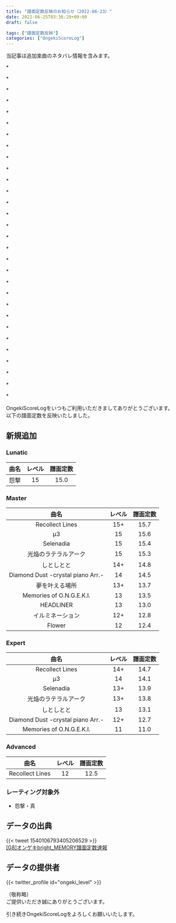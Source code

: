 ```yaml
---
title: "譜面定数反映のお知らせ（2022-06-23）"
date: 2022-06-25T03:36:29+09:00
draft: false

tags: ["譜面定数反映"]
categories: ["OngekiScoreLog"]
---
```


当記事は追加楽曲のネタバレ情報を含みます。

\*

\*

\*

\*

\*

\*

\*

\*

\*

\*

\*

\*

\*

\*

\*

\*

\*

\*

\*

\*

\*

\*

\*

\*

\*

\*

\*

\*

\*

\*

OngekiScoreLogをいつもご利用いただきましてありがとうございます。  
以下の譜面定数を反映いたしました。

<!--more-->

## 新規追加

### Lunatic

| 曲名 | レベル | 譜面定数 |
|:-:|:-:|:-:|
| 怨撃 | 15 | 15.0 |

### Master

| 曲名 | レベル | 譜面定数 |
|:-:|:-:|:-:|
| Recollect Lines | 15+ | 15.7 |
| μ3 | 15 | 15.6 |
| Selenadia | 15 | 15.4 |
| 光焔のラテラルアーク | 15 | 15.3 |
| しとしとと | 14+ | 14.8 |
| Diamond Dust -crystal piano Arr.- | 14 | 14.5 |
| 夢を叶える場所 | 13+ | 13.7 |
| Memories of O.N.G.E.K.I. | 13 | 13.5 |
| HEADLINER | 13 | 13.0 |
| イルミネーション | 12+ | 12.8 |
| Flower | 12 | 12.4 |

### Expert

| 曲名 | レベル | 譜面定数 |
|:-:|:-:|:-:|
| Recollect Lines | 14+ | 14.7 |
| μ3 | 14 | 14.1 |
| Selenadia | 13+ | 13.9 |
| 光焔のラテラルアーク | 13+ | 13.8 |
| しとしとと | 13 | 13.1 |
| Diamond Dust -crystal piano Arr.- | 12+ | 12.7 |
| Memories of O.N.G.E.K.I. | 11 | 11.0 |

### Advanced

| 曲名 | レベル | 譜面定数 |
|:-:|:-:|:-:|
| Recollect Lines | 12 | 12.5 |

### レーティング対象外

- 怨撃・真

## データの出典

{{< tweet 1540106793405206529 >}}  
[[G8]オンゲキbright_MEMORY譜面定数速報](https://docs.google.com/spreadsheets/d/1QO6lw7S5zfsTUqNz1SxV6QM-IJc1MUb94EwegxJGZkE/edit#gid=397821777)

## データの提供者

{{< twitter_profile id="ongeki_level" >}}

<!-- （順不同　敬称略）   -->
（敬称略）  
ご提供いただき誠にありがとうございます。

引き続きOngekiScoreLogをよろしくお願いいたします。

